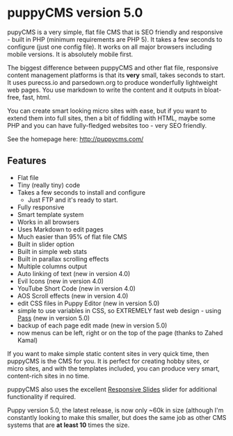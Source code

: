 # puppyCMS version 5.0
pupyCMS is a very simple, flat file CMS that is SEO friendly and responsive - built in PHP (minimum requirements are PHP 5). It takes a few seconds to configure (just one config file). It works on all major browsers including mobile versions. It is absolutely mobile first.

The biggest difference between puppyCMS and other flat file, responsive content management platforms is that its **very** small, takes seconds to start. It uses purecss.io and parsedown.org to produce wonderfully lightweight web pages. You use markdown to write the content and it outputs in bloat-free, fast, html.

You can create smart looking micro sites with ease, but if you want to extend them into full sites, then a bit of fiddling with HTML, maybe some PHP and you can have fully-fledged websites too - very SEO friendly.

See the homepage here: http://puppycms.com/

## Features

* Flat file
* Tiny (really tiny) code
* Takes a few seconds to install and configure
  * Just FTP and it's ready to start.
* Fully responsive
* Smart template system
* Works in all browsers
* Uses Markdown to edit pages
* Much easier than 95% of flat file CMS
* Built in slider option
* Built in simple web stats
* Built in parallax scrolling effects
* Multiple columns output
* Auto linking of text (new in version 4.0)
* Evil Icons (new in version 4.0)
* YouTube Short Code (new in version 4.0)
* AOS Scroll effects (new in version 4.0)
* edit CSS files in Puppy Editor (new in version 5.0)
* simple to use variables in CSS, so EXTREMELY fast web design - using [Pass](https://github.com/jakerb/Pass) (new in version 5.0)
* backup of each page edit made (new in version 5.0)
* now menus can be left, right or on the top of the page (thanks to Zahed Kamal)

If you want to make simple static content sites in very quick time, then puppyCMS is the CMS for you. It is perfect for creating hobby sites, or micro sites, and with the templates included, you can produce very smart, content-rich sites in no time.

puppyCMS also uses the excellent [Responsive Slides](https://github.com/viljamis/ResponsiveSlides.js) slider for additional functionality if required.

Puppy version 5.0, the latest release, is now only ~60k in size (although I'm constantly looking to make this smaller, but does the same job as other CMS systems that are **at least 10** times the size.
